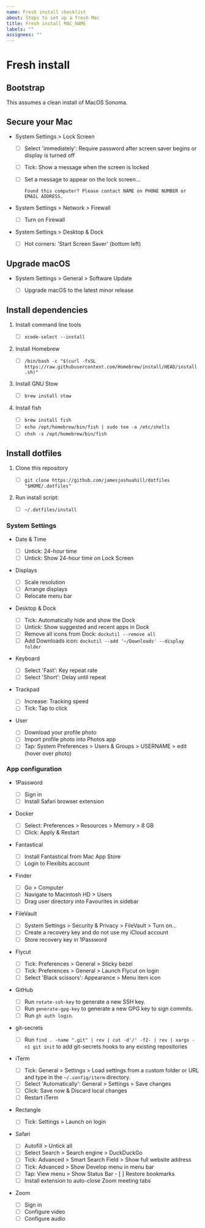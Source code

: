 ```yaml
---
name: Fresh install checklist
about: Steps to set up a fresh Mac
title: Fresh install MAC_NAME
labels: ""
assignees: ""
---
```


# Fresh install

## Bootstrap

This assumes a clean install of MacOS Sonoma.

## Secure your Mac

- System Settings > Lock Screen

  - [ ] Select 'immediately': Require password after screen saver begins or display is turned off
  - [ ] Tick: Show a message when the screen is locked
  - [ ] Set a message to appear on the lock screen...

    `Found this computer? Please contact NAME on PHONE NUMBER or EMAIL ADDRESS.`

- System Settings > Network > Firewall

  - [ ] Turn on Firewall

- System Settings > Desktop & Dock

  - [ ] Hot corners: 'Start Screen Saver' (bottom left)

## Upgrade macOS

- System Settings > General > Software Update

  - [ ] Upgrade macOS to the latest minor release

## Install dependencies

1. Install command line tools

   - [ ] `xcode-select --install`

1. Install Homebrew

   - [ ] `/bin/bash -c "$(curl -fsSL https://raw.githubusercontent.com/Homebrew/install/HEAD/install.sh)"`

1. Install GNU Stow

   - [ ] `brew install stow`

1. Install fish

   - [ ] `brew install fish`
   - [ ] `echo /opt/homebrew/bin/fish | sudo tee -a /etc/shells`
   - [ ] `chsh -s /opt/homebrew/bin/fish`

## Install dotfiles

1. Clone this repository

   - [ ] `git clone https://github.com/jamesjoshuahill/dotfiles "$HOME/.dotfiles"`

1. Run install script:

   - [ ] `~/.dotfiles/install`

### System Settings

- Date & Time

  - [ ] Untick: 24-hour time
  - [ ] Untick: Show 24-hour time on Lock Screen

- Displays

  - [ ] Scale resolution
  - [ ] Arrange displays
  - [ ] Relocate menu bar

- Desktop & Dock

  - [ ] Tick: Automatically hide and show the Dock
  - [ ] Untick: Show suggested and recent apps in Dock
  - [ ] Remove all icons from Dock: `dockutil --remove all`
  - [ ] Add Downloads icon: `dockutil --add '~/Downloads' --display folder`

- Keyboard

  - [ ] Select 'Fast': Key repeat rate
  - [ ] Select 'Short': Delay until repeat

- Trackpad

  - [ ] Increase: Tracking speed
  - [ ] Tick: Tap to click

- User

  - [ ] Download your profile photo
  - [ ] Import profile photo into Photos app
  - [ ] Tap: System Preferences > Users & Groups > USERNAME > edit (hover over photo)

### App configuration

- 1Password

  - [ ] Sign in
  - [ ] Install Safari browser extension

- Docker

  - [ ] Select: Preferences > Resources > Memory > 8 GB
  - [ ] Click: Apply & Restart

- Fantastical

  - [ ] Install Fantastical from Mac App Store
  - [ ] Login to Flexibits account

- Finder

  - [ ] Go > Computer
  - [ ] Navigate to Macintosh HD > Users
  - [ ] Drag user directory into Favourites in sidebar

- FileVault

  - [ ] System Settings > Security & Privacy > FileVault > Turn on...
  - [ ] Create a recovery key and do not use my iCloud account
  - [ ] Store recovery key in 1Password

- Flycut

  - [ ] Tick: Preferences > General > Sticky bezel
  - [ ] Tick: Preferences > General > Launch Flycut on login
  - [ ] Select 'Black scissors': Appearance > Menu item icon

- GitHub

  - [ ] Run `rotate-ssh-key` to generate a new SSH key.
  - [ ] Run `generate-gpg-key` to generate a new GPG key to sign commits.
  - [ ] Run `gh auth login`.

- git-secrets

  - [ ] Run `find . -name ".git" | rev | cut -d'/' -f2- | rev | xargs -n1 git init` to add git-secrets hooks to any existing repositories

- iTerm

  - [ ] Tick: General > Settings > Load settings from a custom folder or URL and type in the `~/.config/iterm` directory.
  - [ ] Select 'Automatically': General > Settings > Save changes
  - [ ] Click: Save now & Discard local changes
  - [ ] Restart iTerm

- Rectangle

  - [ ] Tick: Settings > Launch on login

- Safari

  - [ ] Autofill > Untick all
  - [ ] Select Search > Search engine > DuckDuckGo
  - [ ] Tick: Advanced > Smart Search Field > Show full website address
  - [ ] Tick: Advanced > Show Develop menu in menu bar
  - [ ] Tap: View menu > Show Status Bar  - [ ] Restore bookmarks
  - [ ] Install extension to auto-close Zoom meeting tabs

- Zoom

  - [ ] Sign in
  - [ ] Configure video
  - [ ] Configure audio
